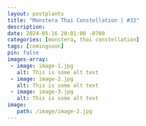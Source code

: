 ```yaml
---
layout: postplants
title: "Monstera Thai Constellation | #33"
description: 
date: 2024-05-16 20:01:00 -0700
categories: [monstera, thai constellation]
tags: [comingsoon]
pin: false
images-array:
 - image: image-1.jpg
   alt: This is some alt text
 - image: image-2.jpg
   alt: This is some alt text
 - image: image-3.jpg
   alt: This is some alt text
image: 
   path: /image/image-2.jpg
---
```

